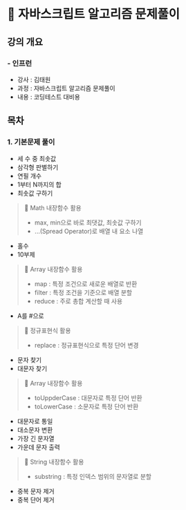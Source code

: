 # 📝 자바스크립트 알고리즘 문제풀이

## 강의 개요
### - 인프런
- 강사 : 김태원
- 과정 : 자바스크립트 알고리즘 문제풀이
- 내용 : 코딩테스트 대비용

## 목차
### 1. 기본문제 풀이
- 세 수 중 최솟값
- 삼각형 판별하기
- 연필 개수
- 1부터 N까지의 합
- 최솟값 구하기

> 📌 Math 내장함수 활용
>
> - max, min으로 바로 최댓값, 최솟값 구하기
> - ...(Spread Operator)로 배열 내 요소 나열

- 홀수
- 10부제

> 📌 Array 내장함수 활용
>
> - map : 특정 조건으로 새로운 배열로 반환
> - filter : 특정 조건을 기준으로 배열 분할
> - reduce : 주로 총합 계산할 때 사용

- A를 #으로

> 📌 정규표현식 활용
>
> - replace : 정규표현식으로 특정 단어 변경

- 문자 찾기
- 대문자 찾기

> 📌 Array 내장함수 활용
>
> - toUppderCase : 대문자로 특정 단어 반환
> - toLowerCase : 소문자로 특정 단어 반환

- 대문자로 통일
- 대소문자 변환
- 가장 긴 문자열
- 가운데 문자 출력

> 📌 String 내장함수 활용
>
> - substring : 특정 인덱스 범위의 문자열로 분할

- 중복 문자 제거
- 중복 단어 제거
